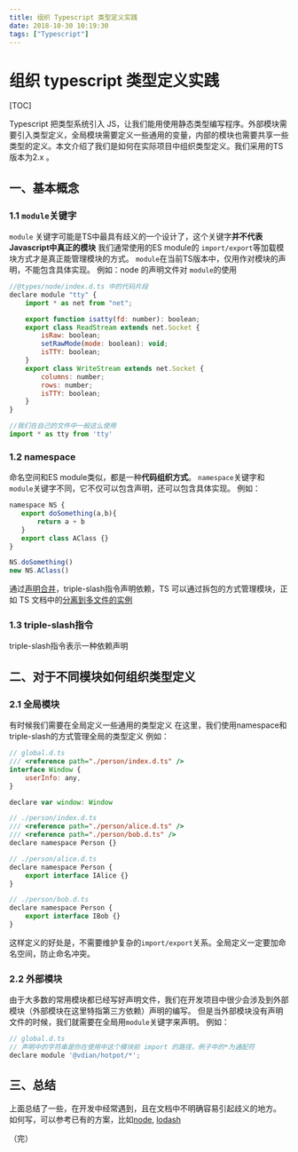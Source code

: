 ```yaml
---
title: 组织 Typescript 类型定义实践
date: 2018-10-30 10:19:30
tags: ["Typescript"]
---
```


# 组织 typescript 类型定义实践

[TOC]

Typescript 把类型系统引入 JS，让我们能用使用静态类型编写程序。外部模块需要引入类型定义，全局模块需要定义一些通用的变量，内部的模块也需要共享一些类型的定义。本文介绍了我们是如何在实际项目中组织类型定义。我们采用的TS版本为2.x 。

## 一、基本概念

### 1.1 `module`关键字

`module` 关键字可能是TS中最具有歧义的一个设计了，这个关键字**并不代表Javascript中真正的模块**
我们通常使用的ES module的 `import/export`等加载模块方式才是真正能管理模块的方式。
`module`在当前TS版本中，仅用作对模块的声明，不能包含具体实现。
例如：node 的声明文件对 `module`的使用
```javascript
//@types/node/index.d.ts 中的代码片段
declare module "tty" {
    import * as net from "net";

    export function isatty(fd: number): boolean;
    export class ReadStream extends net.Socket {
        isRaw: boolean;
        setRawMode(mode: boolean): void;
        isTTY: boolean;
    }
    export class WriteStream extends net.Socket {
        columns: number;
        rows: number;
        isTTY: boolean;
    }
}

//我们在自己的文件中一般这么使用
import * as tty from 'tty'
```

### 1.2 namespace
命名空间和ES module类似，都是一种**代码组织方式**。
`namespace`关键字和 `module`关键字不同，它不仅可以包含声明，还可以包含具体实现。
例如：
```javascript
namespace NS {
   export doSomething(a,b){
       return a + b
   }
   export class AClass {}
}

NS.doSomething()
new NS.AClass()
```
通过[声明合并](https://www.tslang.cn/docs/handbook/declaration-merging.html)，triple-slash指令声明依赖，TS 可以通过拆包的方式管理模块，正如 TS 文档中的[分离到多文件的实例](https://www.tslang.cn/docs/handbook/namespaces.html)
### 1.3 triple-slash指令
triple-slash指令表示一种依赖声明
## 二、对于不同模块如何组织类型定义

### 2.1 全局模块
有时候我们需要在全局定义一些通用的类型定义
在这里，我们使用namespace和triple-slash的方式管理全局的类型定义
例如：
```javascript
// global.d.ts
/// <reference path="./person/index.d.ts" />
interface Window {
    userInfo: any,
}

declare var window: Window

// ./person/index.d.ts
/// <reference path="./person/alice.d.ts" />
/// <reference path="./person/bob.d.ts" />
declare namespace Person {}

// ./person/alice.d.ts
declare namespace Person {
    export interface IAlice {}
}

// ./person/bob.d.ts
declare namespace Person {
    export interface IBob {}
}
```
这样定义的好处是，不需要维护复杂的`import/export`关系。全局定义一定要加命名空间，防止命名冲突。
### 2.2 外部模块
由于大多数的常用模块都已经写好声明文件，我们在开发项目中很少会涉及到外部模块（外部模块在这里特指第三方依赖）声明的编写。
但是当外部模块没有声明文件的时候，我们就需要在全局用`module`关键字来声明。
例如：
```javascript
// global.d.ts
// 声明中的字符串是你在使用中这个模块前 import 的路径，例子中的*为通配符
declare module '@vdian/hotpot/*';
```

## 三、总结
上面总结了一些，在开发中经常遇到，且在文档中不明确容易引起歧义的地方。
如何写，可以参考已有的方案，比如[node](https://github.com/DefinitelyTyped/DefinitelyTyped/blob/master/types/node/index.d.ts), [lodash](https://github.com/DefinitelyTyped/DefinitelyTyped/tree/master/types/lodash)

（完）
